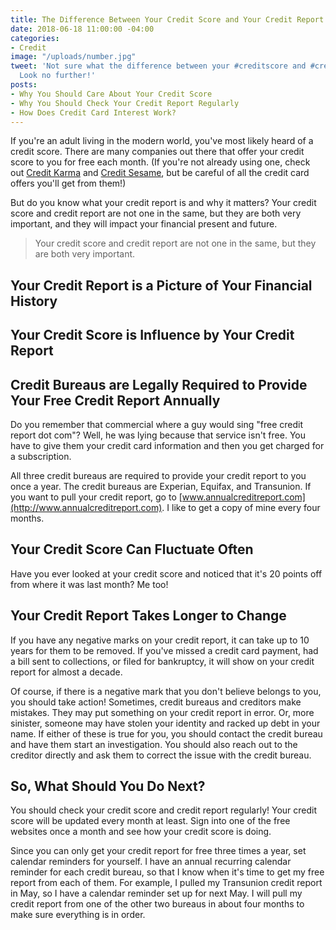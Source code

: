```yaml
---
title: The Difference Between Your Credit Score and Your Credit Report
date: 2018-06-18 11:00:00 -04:00
categories:
- Credit
image: "/uploads/number.jpg"
tweet: 'Not sure what the difference between your #creditscore and #creditreport are?
  Look no further!'
posts:
- Why You Should Care About Your Credit Score
- Why You Should Check Your Credit Report Regularly
- How Does Credit Card Interest Work?
---
```


If you're an adult living in the modern world, you've most likely heard of a credit score. There are many companies out there that offer your credit score to you for free each month. (If you're not already using one, check out [Credit Karma](http://www.creditkarma.com) and [Credit Sesame](http://www.creditsesame.com), but be careful of all the credit card offers you'll get from them!)

But do you know what your credit report is and why it matters? Your credit score and credit report are not one in the same, but they are both very important, and they will impact your financial present and future.

> Your credit score and credit report are not one in the same, but they are both very important.

## Your Credit Report is a Picture of Your Financial History

## Your Credit Score is Influence by Your Credit Report

## Credit Bureaus are Legally Required to Provide Your Free Credit Report Annually

Do you remember that commercial where a guy would sing "free credit report dot com"? Well, he was lying because that service isn't free. You have to give them your credit card information and then you get charged for a subscription.

All three credit bureaus are required to provide your credit report to you once a year. The credit bureaus are Experian, Equifax, and Transunion. If you want to pull your credit report, go to [www.annualcreditreport.com](http://www.annualcreditreport.com). I like to get a copy of mine every four months.

## Your Credit Score Can Fluctuate Often

Have you ever looked at your credit score and noticed that it's 20 points off from where it was last month? Me too!

## Your Credit Report Takes Longer to Change

If you have any negative marks on your credit report, it can take up to 10 years for them to be removed. If you've missed a credit card payment, had a bill sent to collections, or filed for bankruptcy, it will show on your credit report for almost a decade.

Of course, if there is a negative mark that you don't believe belongs to you, you should take action! Sometimes, credit bureaus and creditors make mistakes. They may put something on your credit report in error. Or, more sinister, someone may have stolen your identity and racked up debt in your name. If either of these is true for you, you should contact the credit bureau and have them start an investigation. You should also reach out to the creditor directly and ask them to correct the issue with the credit bureau.

## So, What Should You Do Next?

You should check your credit score and credit report regularly! Your credit score will be updated every month at least. Sign into one of the free websites once a month and see how your credit score is doing. 

Since you can only get your credit report for free three times a year, set calendar reminders for yourself. I have an annual recurring calendar reminder for each credit bureau, so that I know when it's time to get my free report from each of them. For example, I pulled my Transunion credit report in May, so I have a calendar reminder set up for next May. I will pull my credit report from one of the other two bureaus in about four months to make sure everything is in order.